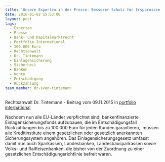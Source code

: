 ```yaml
---
title: 'Unsere Experten in der Presse: Besserer Schutz für Ersparnisse'
date: 2016-01-02 15:53:00
layout: post
tags:
  - Experten
  - Presse
  - Bank- und Kapitalmarktrecht
  - Portfolio International
  - 100.000 Euro
  - Rechtsanwalt
  - Dr. Tintemann
  - Einlagensicherung
  - Sicherheit
  - Banken
  - Konto
  - Entschädigung
  - Rückzahlung
team_member: dr-sven-tintemann
---
```



Rechtsanwalt Dr. Tintemann - Beitrag vom 09.11.2015 in [portfolio international](http://www.portfolio-international.de/newsdetails/article/etwas-mehr-und-doch-zu-wenig-i.html)

Nachdem nun alle EU-Länder verpflichtet sind, bankenfinanzierte Einlagensicherungsfonds aufzubauen, die im Entschädigungsfall Rückzahlungen bis zu 100.000 Euro für jeden Kunden garantieren,  müssen alle Kreditinstitute einem gesetzlichen oder gesetzlich anerkannten Sicherungssystem angehören. Das Einlagensicherungsgesetz umfasst damit nun auch Sparkassen, Landesbanken, Landesbausparkassen sowie Volks- und Raiffeisenbanken, die bisher von der Zuordnung zu einer gesetzlichen Entschädigungsrichtlinie befreit waren.